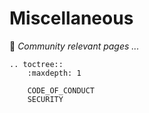 # Miscellaneous

📜 _Community relevant pages ..._

```{eval-rst}
.. toctree::
    :maxdepth: 1

    CODE_OF_CONDUCT
    SECURITY
```